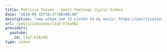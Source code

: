 ```yaml
---
title: Patricia Taxxon - Small Feelings [Lyric Video]
date: "2019-09-15T10:37:06+08:00"
description: 'new album Jan 13 Listen to my music: https://patriciataxxon.bandcamp.com/'
url: /patriciataxxon/l1qf-FJku9Q/
providers:
  youtube:
    id: l1qf-FJku9Q
type: video
---
```

